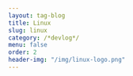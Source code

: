 ```yaml
---
layout: tag-blog
title: Linux
slug: linux
category: /*devlog*/
menu: false
order: 2
header-img: "/img/linux-logo.png"
---
```

